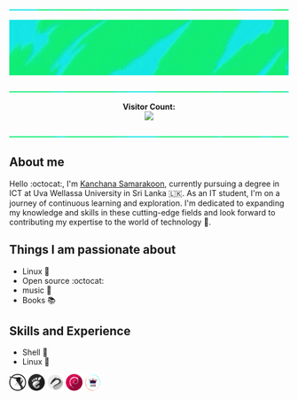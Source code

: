 <!--hey buddy, This is open source, get anything you want -->



<!--
<p align="left">
    <a href="https://git.io/typing-svg"><img src="https://readme-typing-svg.demolab.com? 
         font=Fira+Code&pause=1000&color=3566E6&width=435&lines=%F0%9F%91%8B+Hi+there!+I'm+Kanchana+Samarakoon" alt="Typing SVG" />
    </a>
</p>
-->

<p align="center"> 
    <img src="https://raw.githubusercontent.com/kanchana66/kanchana66/main/resources/banner5.3t.gif" alt="banner" width="1000" height="2"/>
</p>

<p align="center">
    <img src="https://raw.githubusercontent.com/kanchana66/kanchana66/main/resources/banner5.3.gif" alt="banner" width="1000" height="100"/> 
</p>
<!--banner w-1000 h-100 box 400x400 -->

<p align="center"> 
    <img src="https://raw.githubusercontent.com/kanchana66/kanchana66/main/resources/banner5.3b.gif" alt="banner" width="1000" height="2"/>
</p>

<p align="center"> 
    <b> Visitor Count: </b> <br>
    <img src="https://profile-counter.glitch.me/kanchana66/count.svg" /> 
</p>

<p align="center"> 
    <img src="https://raw.githubusercontent.com/kanchana66/kanchana66/main/resources/banner5.3b.gif" alt="banner" width="1000" height="2"/>
</p>

## About me

Hello :octocat:, I'm <a href="https://smtkanchana66.github.io/">Kanchana Samarakoon</a>, currently pursuing a degree in ICT at Uva Wellassa University in Sri Lanka 🇱🇰. As an IT student, I'm on a journey of continuous learning and exploration. I'm dedicated to expanding my knowledge and skills in these cutting-edge fields and look forward to contributing my expertise to the world of technology :ghost:.

## Things I am passionate about

- Linux :space_invader:
- Open source :octocat:
- music :musical_keyboard:
- Books :books:

## Skills and Experience

-  Shell 📱
-  Linux :penguin:


<p align="left">
    <img  src="https://github.com/kanchana66/kanchana66/blob/main/other.gif/sk1.png" alt="Linux" width="30" height="30"/>
    <img  src="https://github.com/kanchana66/kanchana66/blob/main/other.gif/sk2.png" alt="Gnome" width="30" height="30"/>
    <img  src="https://github.com/kanchana66/kanchana66/blob/main/other.gif/sk3.png" alt="Kali" width="30" height="30"/>
    <img  src="https://github.com/kanchana66/kanchana66/blob/main/other.gif/sk4.png" alt="debian" width="30" height="30"/>
    <img  src="https://github.com/kanchana66/kanchana66/blob/main/other.gif/logoc.gif" alt="debian" width="30" height="30"/>
</p>


<!--
<p align="center">
<img  src="https://github.com/kanchana66/kanchana66/blob/main/other.gif/go4.gif" alt="Endbanner" width="50" height="50">
</p>


<!-- <hr />

[![Ashutosh's github activity graph](https://github-readme-activity-graph.vercel.app/graph?username=kanchana66&bg_color=0d1117&color=878787&line=4c8ed9&point=878787&area=true&hide_border=true)](https://github.com/ashutosh00710/github-readme-activity-graph)
-->
<!-- <img src="https://tryhackme-badges.s3.amazonaws.com/CyberW1zard.png" alt="TryHackMe"> -->

<!-- <a href="https://smtkanchana66.github.io/">Check out my portfolio</b></a> -->
